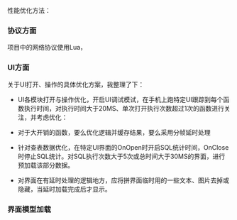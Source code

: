 

性能优化方法：

### 协议方面

项目中的网络协议使用Lua，

### UI方面

关于UI打开、操作的具体优化方案，我整理了下：

* UI各模块打开与操作优化，开启UI调试模试，在手机上跑特定UI跟踪到每个函数执行时间，对执行时间大于20MS、单次打开执行次数超过1次的函数进行关注，并考虑优化：

* 对于大开销的函数，要么优化逻辑并缓存结果，要么采用分帧延时处理

* 针对查表数据优化，在特定UI界面的OnOpen时开启SQL统计时间，OnClose时停止SQL统计。对SQL执行次数大于5次或总时间大于30MS的界面，进行预加载该部分数据。

* 对界面在有延时处理的逻辑地方，应将拼界面临时用的一些文本、图片去掉或隐藏，当延时加载完成后才显示。



### 界面模型加载